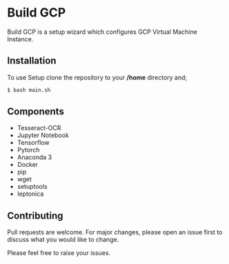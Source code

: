 # Build GCP

Build GCP is a setup wizard which configures GCP Virtual Machine Instance.

## Installation

To use Setup clone the repository to your **/home** directory and;

```bash
$ bash main.sh
```

## Components
- Tesseract-OCR
- Jupyter Notebook
- Tensorflow
- Pytorch
- Anaconda 3
- Docker
- pip
- wget
- setuptools
- leptonica

## Contributing
Pull requests are welcome. For major changes, please open an issue first to discuss what you would like to change.

Please feel free to raise your issues.
